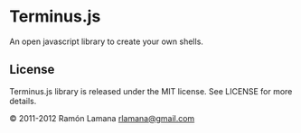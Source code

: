 Terminus.js
===========================

An open javascript library to create your own shells.

License
-------

Terminus.js library is released under the MIT license. See LICENSE for more details.

© 2011-2012 Ramón Lamana <rlamana@gmail.com>